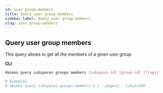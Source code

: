 ```yaml
---
id: user-group-members
title: Query user group members
sidebar_label: Query user group members
slug: user-group-members
---
```


## Query user group members
This query allows to get all the members of a given user group

**CLI**
```bash
desmos query subspaces groups members [subspace-id] [group-id] [flags]

# Examples
# desmos query subspaces groups members 1 1 --page=2 --limit=100
```